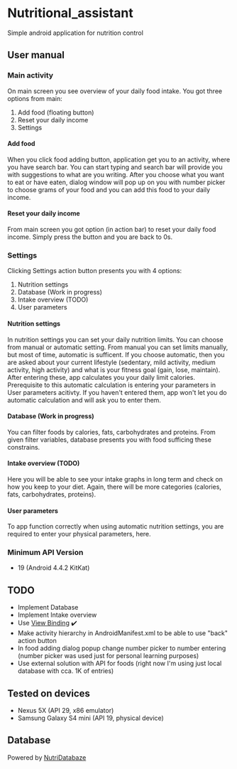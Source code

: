 # Nutritional_assistant
Simple android application for nutrition control

## User manual

### Main activity
On main screen you see overview of your daily food intake. You got three options from main:

1. Add food (floating button)
2. Reset your daily income
3. Settings

#### Add food
When you click food adding button, application get you to an activity, where you have search bar.
You can start typing and search bar will provide you with suggestions to what are you writing.
After you choose what you want to eat or have eaten, dialog window will pop up on you with number picker to choose grams of your food
and you can add this food to your daily income.

#### Reset your daily income
From main screen you got option (in action bar) to reset your daily food income. Simply press the button and you are back to 0s.

### Settings
Clicking Settings action button presents you with 4 options:

1. Nutrition settings
2. Database (Work in progress)
3. Intake overview (TODO)
4. User parameters

#### Nutrition settings
In nutrition settings you can set your daily nutrition limits. You can choose from manual or automatic setting.
From manual you can set limits manually, but most of time, automatic is sufficent. If you choose automatic, then you are asked about your current lifestyle
(sedentary, mild activity, medium activity, high activity) and what is your fitness goal (gain, lose, maintain). After entering these, app calculates you your daily limit calories.
Prerequisite to this automatic calculation is entering your parameters in User parameters acitivty. If you haven't entered them, app won't let you do automatic calculation
and will ask you to enter them.

#### Database (Work in progress)
You can filter foods by calories, fats, carbohydrates and proteins. From given filter variables, database presents you with food sufficing these constrains.

#### Intake overview (TODO)
Here you will be able to see your intake graphs in long term and check on how you keep to your diet.
Again, there will be more categories (calories, fats, carbohydrates, proteins).

#### User parameters
To app function correctly when using automatic nutrition settings, you are required to enter your physical parameters, here.

### Minimum API Version
* 19 (Android 4.4.2 KitKat)

## TODO
* Implement Database
* Implement Intake overview
* Use [View Binding](https://developer.android.com/topic/libraries/view-binding) :heavy_check_mark:
* Make activity hierarchy in AndroidManifest.xml to be able to use "back" action button
* In food adding dialog popup change number picker to number entering (number picker was used just for personal learning purposes)
* Use external solution with API for foods (right now I'm using just local database with cca. 1K of entries)

## Tested on devices
* Nexus 5X (API 29, x86 emulator)
* Samsung Galaxy S4 mini (API 19, physical device)

## Database
Powered by [NutriDatabaze](https://www.nutridatabaze.cz/)
